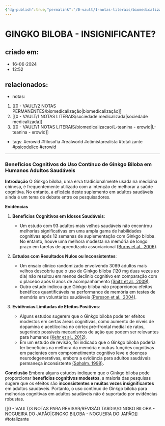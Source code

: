 ```yaml
---
{"dg-publish":true,"permalink":"/0-vault/1-notas-literais/biomedicalizacao/gingko-biloba-insignificante/","tags":["erowid","filosofia","realworld","otimistarealista","totalizante","psicodelico"],"dgHomeLink":true,"dgShowLocalGraph":true,"dgShowFileTree":true,"dgEnableSearch":true}
---
```


# GINGKO BILOBA - INSIGNIFICANTE?

## criado em: 
- 16-06-2024
- 12:52
## relacionados:
- notas:
1. [[0 - VAULT/2 NOTAS PERMANENTES/biomedicalização\|biomedicalização]] 
2. [[0 - VAULT/1 NOTAS LITERAIS/sociedade medicalizada\|sociedade medicalizada]]
3. [[0 - VAULT/1 NOTAS LITERAIS/biomedicalizacao/L-teanina - erowid\|L-teanina - erowid]]
- tags: #erowid #filosofia #realworld #otimistarealista #totalizante #psicodelico #erowid
---
### Benefícios Cognitivos do Uso Contínuo de Ginkgo Biloba em Humanos Adultos Saudáveis

**Introdução**
O Ginkgo biloba, uma erva tradicionalmente usada na medicina chinesa, é frequentemente utilizado com a intenção de melhorar a saúde cognitiva. No entanto, a eficácia deste suplemento em adultos saudáveis ainda é um tema de debate entre os pesquisadores.

**Evidências**
1. **Benefícios Cognitivos em Idosos Saudáveis**:
   - Um estudo com 93 adultos mais velhos saudáveis não encontrou melhorias significativas em uma ampla gama de habilidades cognitivas após 12 semanas de suplementação com Ginkgo biloba. No entanto, houve uma melhora modesta na memória de longo prazo em tarefas de aprendizado associacional [(Burns et al., 2006)](https://consensus.app/papers/ginkgo-biloba-effect-abilities-mood-adults-burns/116624d60fd150d8abde9306a40523c5/?utm_source=chatgpt).

2. **Estudos com Resultados Nulos ou Inconsistentes**:
   - Um ensaio clínico randomizado envolvendo 3069 adultos mais velhos descobriu que o uso de Ginkgo biloba (120 mg duas vezes ao dia) não resultou em menos declínio cognitivo em comparação com o placebo após 6 anos de acompanhamento [(Snitz et al., 2009)](https://consensus.app/papers/ginkgo-biloba-preventing-decline-older-adults-randomized-snitz/474f61fff97b532c8ab15ea90e45fc60/?utm_source=chatgpt).
   - Outro estudo indicou que Ginkgo biloba não proporcionou efeitos benéficos quantificáveis na performance de memória em testes de memória em voluntários saudáveis [(Persson et al., 2004)](https://consensus.app/papers/memoryenhancing-effects-ginseng-ginkgo-biloba-persson/e52efb347d54558eb96f9a0cf0d80f90/?utm_source=chatgpt).

3. **Evidências Limitadas de Efeitos Positivos**:
   - Alguns estudos sugerem que o Ginkgo biloba pode ter efeitos modestos em certas áreas cognitivas, como aumento de níveis de dopamina e acetilcolina no córtex pré-frontal medial de ratos, sugerindo possíveis mecanismos de ação que podem ser relevantes para humanos [(Kehr et al., 2012)](https://consensus.app/papers/ginkgo-biloba-leaf-extract-761®-acylated-constituents-kehr/c8e9ba8ce90c50169c8c195878930643/?utm_source=chatgpt).
   - Em um estudo de revisão, foi indicado que o Ginkgo biloba poderia ter benefícios na melhora da memória e outras funções cognitivas em pacientes com comprometimento cognitivo leve e doenças neurodegenerativas, embora a evidência para adultos saudáveis permaneça inconsistente [(Søholm, 1998)](https://consensus.app/papers/improvement-memory-functions-ginkgo-biloba-review-søholm/f7f9a4edeeb759fbb4bbb1b5c046b4da/?utm_source=chatgpt).

**Conclusão**
Embora alguns estudos indiquem que o Ginkgo biloba pode proporcionar **benefícios cognitivos modestos**, a maioria das pesquisas sugere que os efeitos são **inconsistentes e muitas vezes insignificantes** em adultos saudáveis. Portanto, o uso contínuo de Ginkgo biloba para melhorias cognitivas em adultos saudáveis não é suportado por evidências robustas.


[[0 - VAULT/3 NOTAS PARA REVISAR/REVISÃO TARDIA/GINGKO BILOBA - NOGUEIRA DO JAPÃO\|GINGKO BILOBA - NOGUEIRA DO JAPÃO]]
#totalizante 
